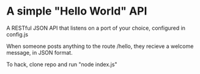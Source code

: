 # A simple "Hello World" API
A RESTful JSON API that listens on a port of your choice, configured in config.js

When someone posts anything to the route /hello, they recieve a welcome message, in JSON format.

To hack, clone repo and run "node index.js"
